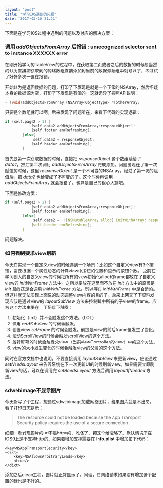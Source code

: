 ```yaml
---
layout: "post"
title: "学习IOS遇到的问题"
date: "2017-03-20 21:31"
---
```

下面是在学习IOS过程中遇到的问题以及对应的解决方案：
<!--more-->
### 调用 *addObjectsFromArray* 后报错 : unrecognized selector sent to instance XXXXXX error

在刚开始学习的TableView的过程中，在获取第二页或者之后的数据的时候想当然的认为直接把获取到的网络数组直接添加到当前的数据源数组中就可以了。不过试了好好多次一直在报错。

开始以为是返回数据的问题，打印了下发现是就是一个正常的NSArray，然后怀疑本身的数据源为空，打印了下发现是有值的。这就诡异了按照API说明：
```c
- (void)addObjectsFromArray:(NSArray<ObjectType> *)otherArray;
```
只要是个数组就可以啊。后来发现了问题所在，来看下代码的实现逻辑：
```c
if (self.page2 > 1) {
            [self.data2 addObjectsFromArray:responseObject];
            [self.footer endRefreshing];
        }else{
             self.data2 = responseObject;
            [self.header endRefreshing];
        }
```
首先是第一次获取数据的时候，直接把 *responseObject* 这个数组赋给了 *data2*，然后第二次调用 *addObjectsFromArray* 完成添加。问题出现在了第一次赋值的时候，这里 *responseObject* 是一个不可变的NSArray，经过了第一次的赋值后，把 *data2* 也给变成了不可变的了。这个时候再调用 *addObjectsFromArray* 就会报错了。也算是自己的粗心大意吧。

下面是修改方案：
```c
if (self.page2 > 1) {
            [self.data2 addObjectsFromArray:responseObject];
            [self.footer endRefreshing];
        }else{
             self.data2 =  [[NSMutableArray alloc] initWithArray: responseObject];
            [self.header endRefreshing];
        }

```
问题解决。

### 如何强制要求view刷新
今天在实现一个自定义view的时候遇到一个场景：比如这个自定义view有3个按钮，需要根据一个属性动态的计算view中按钮的位置和显示的按钮个数。
之前在学习别人的自定义view的时候把所有的view初始化alloc和frame都放在了自定义view的 *initWithFrame* 方法中。之所以要放在这里而不放在 *init* 方法中的原因是 *init* 最终还是会调用 *initWithFrame* 方法，所以写在 *initWithFrame* 中是合适的。
但这样就无法实现上面说的动态调整view内容的目的了。后来上网查了下资料发现应该是通过view的 *layoutSubView* 方法来控制其中所有的子view的frame。应为这个方法主要在一下场景下触发：
1. 初始化（init）并不会触发这个方法。（LOL）
2. 调用 *addSubView* 的时候会触发。
3. 设置view *setFrame* 的时候会触发。前提是view的前后frame值发生了变化。
4. 滚动ScrollView的时候会触发scrollView的这个方法。
5. 旋转屏幕的时候会触发父view（当前viewController的view）中的这个方法。
6. view的大小发生变化的时候会触发view的父类的这个方法。

同时在官方文档中也说明，不要直接调用 *layoutSubView* 来更新view，应该通过 *setNeedsLayout* 来告诉系统在下一次更新UI的时候刷新view。如果需要立即刷新view的话，可以在调用完 *setNeedsLayout* 方法后调用 *layoutIfNeeded* 方法。

### sdwebimage不显示图片
今天新写了个工程，想通过sdwebimage加载网络图片，结果图片就是不出来，看了打印日志提示：
>The resource could not be loaded because the App Transport Security policy requires the use of a secure connection

细细一看发现图片的url不是https的，难怪了，把这个给忽略了。默认情况下在IOS9上是不支持http的。如果要增加支持需要在 **Info.plist** 中增加如下代码：
```
<key>NSAppTransportSecurity</key>
<dict>
    <key>NSAllowsArbitraryLoads</key>
    <true/>
</dict>
```

添加之后clean工程，图片就正常显示了。同理，在网络请求如果没有增加这个配置的话也是不行的。
